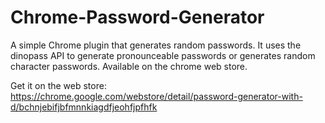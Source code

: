 # Chrome-Password-Generator
A simple Chrome plugin that generates random passwords. It uses the dinopass API to generate pronounceable passwords or generates random character passwords. Available on the chrome web store.

Get it on the web store: https://chrome.google.com/webstore/detail/password-generator-with-d/bchnjebifjbfmnnkiagdfjeohfjpfhfk
